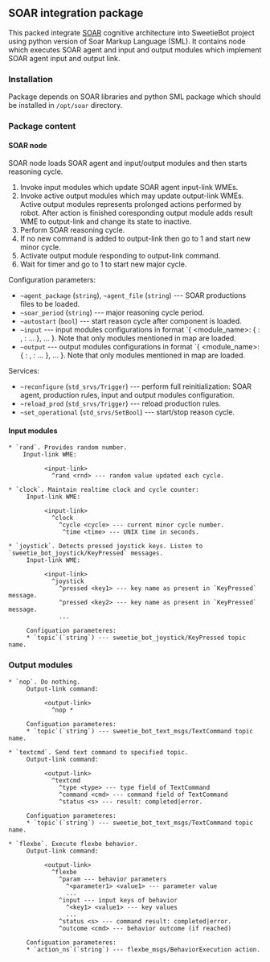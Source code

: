 SOAR integration package
-----------------------

This packed integrate [SOAR](https://soar.eecs.umich.edu/) cognitive architecture into SweetieBot project
using python version of Soar Markup Language (SML). It contains node which executes SOAR agent and input and output
modules which implement SOAR agent input and output link.

### Installation

Package depends on SOAR libraries and python SML package which should be installed in `/opt/soar` directory.

### Package content

#### SOAR node

SOAR node loads SOAR agent and input/output modules and then starts reasoning cycle.

1. Invoke input modules which update SOAR agent input-link WMEs.
2. Invoke active output modules which may update output-link WMEs. Active output modules represents 
	prolonged actions performed by robot. After action is finished coresponding output module adds
	result WME to output-link and change its state to inactive.
3. Perform SOAR reasoning cycle. 
4. If no new command is added to output-link then go to 1 and start new minor cycle. 
5. Activate output module responding to output-link command.
6. Wait for timer and go to 1 to start new major cycle.

Configuration parameters:

* `~agent_package` (`string`), `~agent_file` (`string`) --- SOAR productions files to be loaded.
* `~soar_period` (`string`) --- major reasoning cycle period.
* `~autostart` (`bool`) --- start reason cycle after component is loaded.
* `~input` --- input modules configurations in format `{ <module_name>: { <parameter1>: <value1>, <parameter2>: <value2> ... }, ... }.
	Note that only modules mentioned in map are loaded.
* `~output` --- output modules configurations in format `{ <module_name>: { <parameter1>: <value1>, <parameter2>: <value2> ... }, ... }.
	Note that only modules mentioned in map are loaded.

Services:

* `~reconfigure` (`std_srvs/Trigger`) --- perform full reinitialization: SOAR agent, production rules, input and output modules configuration.
* `~reload_prod` (`std_srvs/Trigger`) --- reload production rules.
* `~set_operational` (`std_srvs/SetBool`) --- start/stop reason cycle.

#### Input modules

    * `rand`. Provides random number.
        Input-link WME:

              <input-link>
                ^rand <rnd> --- random value updated each cycle.
       
    * `clock`. Maintain realtime clock and cycle counter: 
         Input-link WME:
		
              <input-link>
                ^clock
                  ^cycle <cycle> --- current minor cycle number.
                   ^time <time> --- UNIX time in seconds.

    * `joystick`. Detects pressed joystick keys. Listen to `sweetie_bot_joystick/KeyPressed` messages.
         Input-link WME:
		 
			  <input-link>
                ^joystick
                  ^pressed <key1> --- key name as present in `KeyPressed` message.
                  ^pressed <key2> --- key name as present in `KeyPressed` message.
			      ...

         Configuation parameteres:
         * `topic`(`string`) --- sweetie_bot_joystick/KeyPressed topic name.

### Output modules

    * `nop`. Do nothing.
         Output-link command:
		 
			  <output-link>
                ^nop *

         Configuation parameteres:
         * `topic`(`string`) --- sweetie_bot_text_msgs/TextCommand topic name.

    * `textcmd`. Send text command to specified topic.
         Output-link command:
		 
			  <output-link>
                ^textcmd
                  ^type <type> --- type field of TextCommand
                  ^command <cmd> --- command field of TextCommand
                  ^status <s> --- result: completed|error.

         Configuation parameteres:
         * `topic`(`string`) --- sweetie_bot_text_msgs/TextCommand topic name.
       
    * `flexbe`. Execute flexbe behavior.
         Output-link command:
		 
			  <output-link>
                ^flexbe
                  ^param --- behavior parameters
                    ^<parameter1> <value1> --- parameter value
                    ...
                  ^input --- input keys of behavior
                    ^<key1> <value1> --- key values
                    ...
                  ^status <s> --- command result: completed|error.
                  ^outcome <cmd> --- behavior outcome (if reached)

         Configuation parameteres:
         * `action_ns`(`string`) --- flexbe_msgs/BehaviorExecution action.

